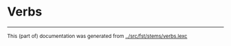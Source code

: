 # Verbs





* * *
<small>This (part of) documentation was generated from [../src/fst/stems/verbs.lexc](http://github.com/giellalt/lang-evn/blob/main/../src/fst/stems/verbs.lexc)</small>